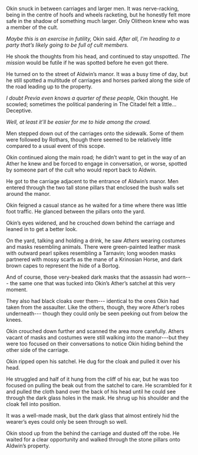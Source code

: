Okin snuck in between carriages and larger men. It was nerve-racking, being in the centre of hoofs and wheels racketing, but he honestly felt more safe in the shadow of something much larger. Only Olitheon knew who was a member of the cult.

*Maybe this is an exercise in futility,* Okin said. *After all, I’m heading to a party that’s likely going to be full of cult members.* 

He shook the thoughts from his head, and continued to stay unspotted. *The mission* would be futile if he was spotted before he even got there.

He turned on to the street of Aldwin’s manor. It was a busy time of day, but he still spotted a multitude of carriages and horses parked along the side of the road leading up to the property.

*I doubt Previa even knows a quarter of these people,* Okin thought. He scowled; sometimes the political pandering in The Citadel felt a little... Deceptive.

*Well, at least it’ll be easier for me to hide among the crowd.* 

Men stepped down out of the carriages onto the sidewalk. Some of them were followed by Rothars, though there seemed to be relatively little compared to a usual event of this scope.

Okin continued along the main road; he didn’t want to get in the way of an Ather he knew and be forced to engage in conversation, or worse, spotted by someone part of the cult who would report back to Aldwin.

He got to the carriage adjacent to the entrance of Aldwin’s manor. Men entered through the two tall stone pillars that enclosed the bush walls set around the manor. 

Okin feigned a casual stance as he waited for a time where there was little foot traffic. He glanced between the pillars onto the yard.

Okin’s eyes widened, and he crouched down behind the carriage and leaned in to get a better look.

On the yard, talking and holding a drink, he saw *Athers* wearing costumes and masks resembling animals. There were green-painted leather mask with outward pearl spikes resembling a Tarnavin; long wooden masks partnered with mossy scarfs as the mane of a Krinosian Horse, and dark brown capes to represent the hide of a Bortog.

And of course, those very-beaked dark masks that the assassin had worn--- the same one that was tucked into Okin’s Ather’s satchel at this very moment. 

They also had black cloaks over them--- identical to the ones Okin had taken from the assaulter. Like the others, though, they wore Ather’s robes underneath--- though they could only be seen peeking out from below the knees.

Okin crouched down further and scanned the area more carefully. Athers vacant of masks and costumes were still walking into the manor---but they were too focused on their conversations to notice Okin hiding behind the other side of the carriage.

Okin ripped open his satchel. He dug for the cloak and pulled it over his head. 

He struggled and half of it hung from the cliff of his ear, but he was too focused on pulling the beak out from the satchel to care. He scrambled for it and pulled the cloth band over the back of his head until he could see through the dark glass holes in the mask. He shrug up his shoulder and the cloak fell into position.

It was a well-made mask, but the dark glass that almost entirely hid the wearer’s eyes could only be seen through so well. 

Okin stood up from the behind the carriage and dusted off the robe. He waited for a clear opportunity and walked through the stone pillars onto Aldwin’s property.


